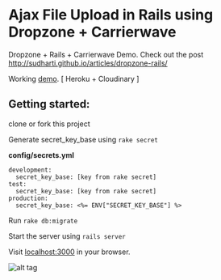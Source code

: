 Ajax File Upload in Rails using Dropzone + Carrierwave
======================================================

Dropzone + Rails + Carrierwave Demo. Check out the post http://sudharti.github.io/articles/dropzone-rails/

Working [demo](https://shrouded-beyond-2562.herokuapp.com/). [ Heroku + Cloudinary ]

Getting started:
---------------
clone or fork this project

Generate secret_key_base using ```rake secret```

**config/secrets.yml**

```
development:
  secret_key_base: [key from rake secret]
test:
  secret_key_base: [key from rake secret]
production:
  secret_key_base: <%= ENV["SECRET_KEY_BASE"] %>
```

Run ```rake db:migrate```

Start the server using ```rails server```

Visit [localhost:3000](http://localhost:3000) in your browser.

![alt tag](https://cloud.githubusercontent.com/assets/1825853/5156162/d1e0a5c2-7273-11e4-8a77-b7f15b05fc0f.png)

